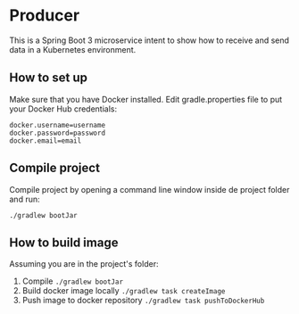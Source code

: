 # Producer
This is a Spring Boot 3 microservice intent to show how to receive and send data in a Kubernetes environment.

## How to set up
Make sure that you have Docker installed.
Edit gradle.properties file to put your Docker Hub credentials:
```
docker.username=username
docker.password=password
docker.email=email
```
## Compile project
Compile project by opening a command line window inside de project folder and run: 
````
./gradlew bootJar
````

## How to build image

Assuming you are in the project's folder:

1. Compile `./gradlew bootJar`
2. Build docker image locally `./gradlew task createImage`
3. Push image to docker repository `./gradlew task pushToDockerHub`
